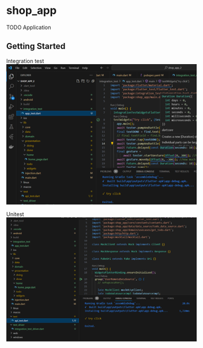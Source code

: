 # shop_app

TODO Application

## Getting Started

Integration test
![Image Alt text](/screen/test1.png)

Unitest
![Image Alt text](/screen/test2.png)